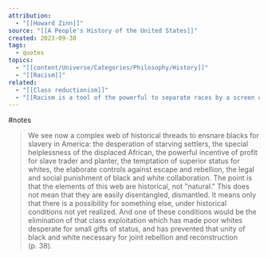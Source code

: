 ```yaml
---
attribution:
  - "[[Howard Zinn]]"
source: "[[A People's History of the United States]]"
created: 2023-09-30
tags:
  - quotes
topics:
  - "[[content/Universe/Categories/Philosophy/History]]"
  - "[[Racism]]"
related:
  - "[[Class reductionism]]"
  - "[[Racism is a tool of the powerful to separate races by a screen of racial contempt]]"
---
```

#notes 

>We see now a complex web of historical threads to ensnare blacks for slavery in America: the desperation of starving settlers, the special helplessness of the displaced African, the powerful incentive of profit for slave trader and planter, the temptation of superior status for whites, the elaborate controls against escape and rebellion, the legal and social punishment of black and white collaboration.  The point is that the elements of this web are historical, not "natural." This does not mean that they are easily disentangled, dismantled. It means only that there is a possibility for something else, under historical conditions not yet realized. And one of these conditions would be the elimination of that class exploitation which has made poor whites desperate for small gifts of status, and has prevented that unity of black and white necessary for joint rebellion and reconstruction (p. 38).
